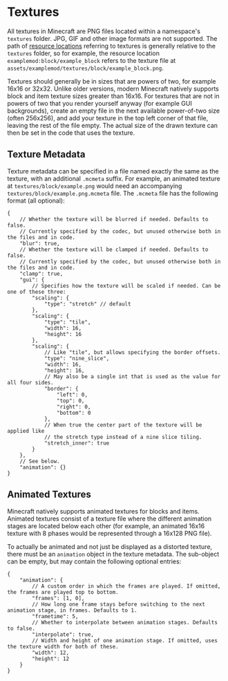# Textures

All textures in Minecraft are PNG files located within a namespace's `textures` folder. JPG, GIF and other image formats are not supported. The path of [resource locations][rl] referring to textures is generally relative to the `textures` folder, so for example, the resource location `examplemod:block/example_block` refers to the texture file at `assets/examplemod/textures/block/example_block.png`.

Textures should generally be in sizes that are powers of two, for example 16x16 or 32x32. Unlike older versions, modern Minecraft natively supports block and item texture sizes greater than 16x16. For textures that are not in powers of two that you render yourself anyway (for example GUI backgrounds), create an empty file in the next available power-of-two size (often 256x256), and add your texture in the top left corner of that file, leaving the rest of the file empty. The actual size of the drawn texture can then be set in the code that uses the texture.

## Texture Metadata

Texture metadata can be specified in a file named exactly the same as the texture, with an additional `.mcmeta` suffix. For example, an animated texture at `textures/block/example.png` would need an accompanying `textures/block/example.png.mcmeta` file. The `.mcmeta` file has the following format (all optional):

```json5
{
    // Whether the texture will be blurred if needed. Defaults to false.
    // Currently specified by the codec, but unused otherwise both in the files and in code.
    "blur": true,
    // Whether the texture will be clamped if needed. Defaults to false.
    // Currently specified by the codec, but unused otherwise both in the files and in code.
    "clamp": true,
    "gui": {
        // Specifies how the texture will be scaled if needed. Can be one of these three:
        "scaling": {
            "type": "stretch" // default
        },
        "scaling": {
            "type": "tile",
            "width": 16,
            "height": 16
        },
        "scaling": {
            // Like "tile", but allows specifying the border offsets.
            "type": "nine_slice",
            "width": 16,
            "height": 16,
            // May also be a single int that is used as the value for all four sides.
            "border": {
                "left": 0,
                "top": 0,
                "right": 0,
                "bottom": 0
            },
            // When true the center part of the texture will be applied like
            // the stretch type instead of a nine slice tiling.
            "stretch_inner": true
        }
    },
    // See below.
    "animation": {}
}
```

## Animated Textures

Minecraft natively supports animated textures for blocks and items. Animated textures consist of a texture file where the different animation stages are located below each other (for example, an animated 16x16 texture with 8 phases would be represented through a 16x128 PNG file).

To actually be animated and not just be displayed as a distorted texture, there must be an `animation` object in the texture metadata. The sub-object can be empty, but may contain the following optional entries:

```json5
{
    "animation": {
        // A custom order in which the frames are played. If omitted, the frames are played top to bottom.
        "frames": [1, 0],
        // How long one frame stays before switching to the next animation stage, in frames. Defaults to 1.
        "frametime": 5,
        // Whether to interpolate between animation stages. Defaults to false.
        "interpolate": true,
        // Width and height of one animation stage. If omitted, uses the texture width for both of these.
        "width": 12,
        "height": 12
    }
}
```

[rl]: ../../../misc/resourcelocation.md